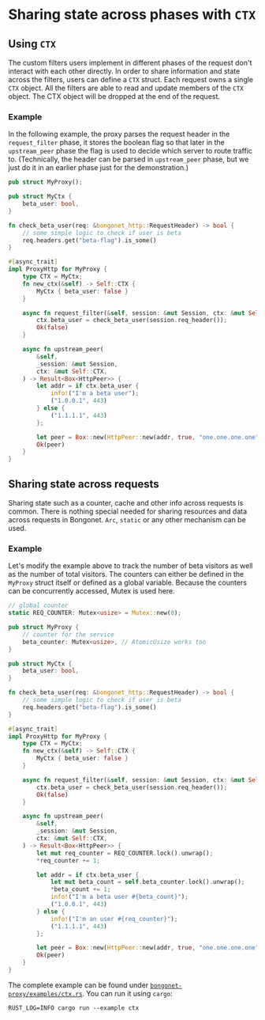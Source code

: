 # Sharing state across phases with `CTX`

## Using `CTX`

The custom filters users implement in different phases of the request don't interact with each other directly. In order to share information and state across the filters, users can define a `CTX` struct. Each request owns a single `CTX` object. All the filters are able to read and update members of the `CTX` object. The CTX object will be dropped at the end of the request.

### Example

In the following example, the proxy parses the request header in the `request_filter` phase, it stores the boolean flag so that later in the `upstream_peer` phase the flag is used to decide which server to route traffic to. (Technically, the header can be parsed in `upstream_peer` phase, but we just do it in an earlier phase just for the demonstration.)

```Rust
pub struct MyProxy();

pub struct MyCtx {
    beta_user: bool,
}

fn check_beta_user(req: &bongonet_http::RequestHeader) -> bool {
    // some simple logic to check if user is beta
    req.headers.get("beta-flag").is_some()
}

#[async_trait]
impl ProxyHttp for MyProxy {
    type CTX = MyCtx;
    fn new_ctx(&self) -> Self::CTX {
        MyCtx { beta_user: false }
    }

    async fn request_filter(&self, session: &mut Session, ctx: &mut Self::CTX) -> Result<bool> {
        ctx.beta_user = check_beta_user(session.req_header());
        Ok(false)
    }

    async fn upstream_peer(
        &self,
        _session: &mut Session,
        ctx: &mut Self::CTX,
    ) -> Result<Box<HttpPeer>> {
        let addr = if ctx.beta_user {
            info!("I'm a beta user");
            ("1.0.0.1", 443)
        } else {
            ("1.1.1.1", 443)
        };

        let peer = Box::new(HttpPeer::new(addr, true, "one.one.one.one".to_string()));
        Ok(peer)
    }
}
```

## Sharing state across requests

Sharing state such as a counter, cache and other info across requests is common. There is nothing special needed for sharing resources and data across requests in Bongonet. `Arc`, `static` or any other mechanism can be used.

### Example

Let's modify the example above to track the number of beta visitors as well as the number of total visitors. The counters can either be defined in the `MyProxy` struct itself or defined as a global variable. Because the counters can be concurrently accessed, Mutex is used here.

```Rust
// global counter
static REQ_COUNTER: Mutex<usize> = Mutex::new(0);

pub struct MyProxy {
    // counter for the service
    beta_counter: Mutex<usize>, // AtomicUsize works too
}

pub struct MyCtx {
    beta_user: bool,
}

fn check_beta_user(req: &bongonet_http::RequestHeader) -> bool {
    // some simple logic to check if user is beta
    req.headers.get("beta-flag").is_some()
}

#[async_trait]
impl ProxyHttp for MyProxy {
    type CTX = MyCtx;
    fn new_ctx(&self) -> Self::CTX {
        MyCtx { beta_user: false }
    }

    async fn request_filter(&self, session: &mut Session, ctx: &mut Self::CTX) -> Result<bool> {
        ctx.beta_user = check_beta_user(session.req_header());
        Ok(false)
    }

    async fn upstream_peer(
        &self,
        _session: &mut Session,
        ctx: &mut Self::CTX,
    ) -> Result<Box<HttpPeer>> {
        let mut req_counter = REQ_COUNTER.lock().unwrap();
        *req_counter += 1;

        let addr = if ctx.beta_user {
            let mut beta_count = self.beta_counter.lock().unwrap();
            *beta_count += 1;
            info!("I'm a beta user #{beta_count}");
            ("1.0.0.1", 443)
        } else {
            info!("I'm an user #{req_counter}");
            ("1.1.1.1", 443)
        };

        let peer = Box::new(HttpPeer::new(addr, true, "one.one.one.one".to_string()));
        Ok(peer)
    }
}
```

The complete example can be found under [`bongonet-proxy/examples/ctx.rs`](../../bongonet-proxy/examples/ctx.rs). You can run it using `cargo`:

```
RUST_LOG=INFO cargo run --example ctx
```
